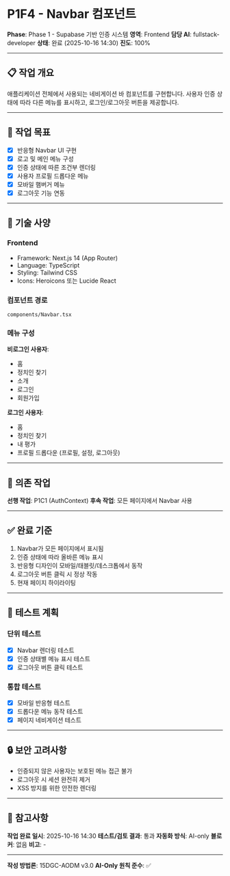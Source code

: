 # P1F4 - Navbar 컴포넌트

**Phase**: Phase 1 - Supabase 기반 인증 시스템
**영역**: Frontend
**담당 AI**: fullstack-developer
**상태**: 완료 (2025-10-16 14:30)
**진도**: 100%

---

## 📋 작업 개요

애플리케이션 전체에서 사용되는 네비게이션 바 컴포넌트를 구현합니다. 사용자 인증 상태에 따라 다른 메뉴를 표시하고, 로그인/로그아웃 버튼을 제공합니다.

---

## 🎯 작업 목표

- [x] 반응형 Navbar UI 구현
- [x] 로고 및 메인 메뉴 구성
- [x] 인증 상태에 따른 조건부 렌더링
- [x] 사용자 프로필 드롭다운 메뉴
- [x] 모바일 햄버거 메뉴
- [x] 로그아웃 기능 연동

---

## 📐 기술 사양

### Frontend
- Framework: Next.js 14 (App Router)
- Language: TypeScript
- Styling: Tailwind CSS
- Icons: Heroicons 또는 Lucide React

### 컴포넌트 경로
```
components/Navbar.tsx
```

### 메뉴 구성

**비로그인 사용자**:
- 홈
- 정치인 찾기
- 소개
- 로그인
- 회원가입

**로그인 사용자**:
- 홈
- 정치인 찾기
- 내 평가
- 프로필 드롭다운 (프로필, 설정, 로그아웃)

---

## 🔗 의존 작업

**선행 작업**: P1C1 (AuthContext)
**후속 작업**: 모든 페이지에서 Navbar 사용

---

## ✅ 완료 기준

1. Navbar가 모든 페이지에서 표시됨
2. 인증 상태에 따라 올바른 메뉴 표시
3. 반응형 디자인이 모바일/태블릿/데스크톱에서 동작
4. 로그아웃 버튼 클릭 시 정상 작동
5. 현재 페이지 하이라이팅

---

## 📝 테스트 계획

### 단위 테스트
- [x] Navbar 렌더링 테스트
- [x] 인증 상태별 메뉴 표시 테스트
- [x] 로그아웃 버튼 클릭 테스트

### 통합 테스트
- [x] 모바일 반응형 테스트
- [x] 드롭다운 메뉴 동작 테스트
- [x] 페이지 네비게이션 테스트

---

## 🔒 보안 고려사항

- 인증되지 않은 사용자는 보호된 메뉴 접근 불가
- 로그아웃 시 세션 완전히 제거
- XSS 방지를 위한 안전한 렌더링

---

## 📌 참고사항

**작업 완료 일시**: 2025-10-16 14:30
**테스트/검토 결과**: 통과
**자동화 방식**: AI-only
**블로커**: 없음
**비고**: -

---

**작성 방법론**: 15DGC-AODM v3.0
**AI-Only 원칙 준수**: ✅
